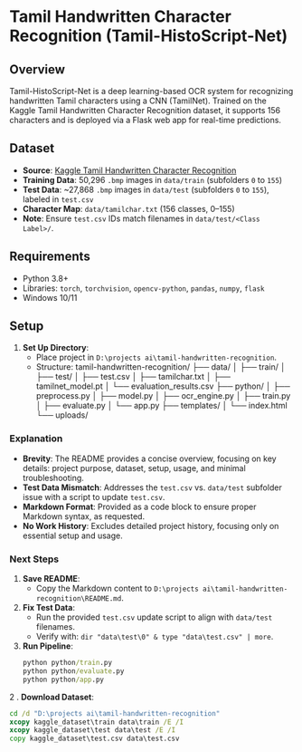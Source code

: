 # Tamil Handwritten Character Recognition (Tamil-HistoScript-Net)

## Overview
Tamil-HistoScript-Net is a deep learning-based OCR system for recognizing handwritten Tamil characters using a CNN (TamilNet). Trained on the Kaggle Tamil Handwritten Character Recognition dataset, it supports 156 characters and is deployed via a Flask web app for real-time predictions.

## Dataset
- **Source**: [Kaggle Tamil Handwritten Character Recognition](https://www.kaggle.com/datasets/gauravduttakiit/tamil-handwritten-character-recognition)
- **Training Data**: 50,296 `.bmp` images in `data/train` (subfolders `0` to `155`)
- **Test Data**: ~27,868 `.bmp` images in `data/test` (subfolders `0` to `155`), labeled in `test.csv`
- **Character Map**: `data/tamilchar.txt` (156 classes, 0–155)
- **Note**: Ensure `test.csv` IDs match filenames in `data/test/<Class Label>/`.

## Requirements
- Python 3.8+
- Libraries: `torch`, `torchvision`, `opencv-python`, `pandas`, `numpy`, `flask`
- Windows 10/11

## Setup

1. **Set Up Directory**:
   - Place project in `D:\projects ai\tamil-handwritten-recognition`.
   - Structure:
     tamil-handwritten-recognition/
     ├── data/
     │   ├── train/
     │   ├── test/
     │   ├── test.csv
     │   ├── tamilchar.txt
     │   ├── tamilnet_model.pt
     │   └── evaluation_results.csv
     ├── python/
     │   ├── preprocess.py
     │   ├── model.py
     │   ├── ocr_engine.py
     │   ├── train.py
     │   ├── evaluate.py
     │   └── app.py
     ├── templates/
     │   └── index.html
     └── uploads/
     
### Explanation
- **Brevity**: The README provides a concise overview, focusing on key details: project purpose, dataset, setup, usage, and minimal troubleshooting.
- **Test Data Mismatch**: Addresses the `test.csv` vs. `data/test` subfolder issue with a script to update `test.csv`.
- **Markdown Format**: Provided as a code block to ensure proper Markdown syntax, as requested.
- **No Work History**: Excludes detailed project history, focusing only on essential setup and usage.

### Next Steps
1. **Save README**:
   - Copy the Markdown content to `D:\projects ai\tamil-handwritten-recognition\README.md`.
2. **Fix Test Data**:
   - Run the provided `test.csv` update script to align with `data/test` filenames.
   - Verify with: `dir "data\test\0" & type "data\test.csv" | more`.
3. **Run Pipeline**:
   ```cmd
   python python/train.py
   python python/evaluate.py
   python python/app.py
2 . **Download Dataset**:
  ```cmd
  cd /d "D:\projects ai\tamil-handwritten-recognition"
  xcopy kaggle_dataset\train data\train /E /I
  xcopy kaggle_dataset\test data\test /E /I
  copy kaggle_dataset\test.csv data\test.csv




